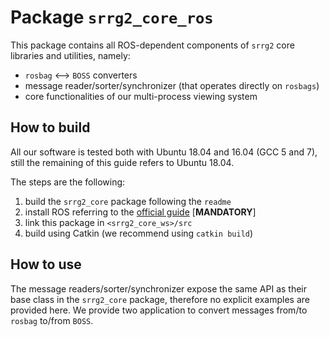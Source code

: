# Package `srrg2_core_ros`

This package contains all ROS-dependent components of `srrg2` core libraries and utilities, namely:

* `rosbag` <--> `BOSS` converters
* message reader/sorter/synchronizer (that operates directly on `rosbags`)
* core functionalities of our multi-process viewing system

## How to build
All our software is tested both with Ubuntu 18.04 and 16.04 (GCC 5 and 7), still the remaining of this guide refers to Ubuntu 18.04.

The steps are the following:

1. build the `srrg2_core` package following the `readme`
2. install ROS referring to the [official guide](http://wiki.ros.org/ROS/Installation) [**MANDATORY**]
3. link this package in `<srrg2_core_ws>/src`
4. build using Catkin (we recommend using `catkin build`)

## How to use
The message readers/sorter/synchronizer expose the same API as their base class in the `srrg2_core` package, therefore no explicit examples are provided here.
We provide two application to convert messages from/to `rosbag` to/from `BOSS`.
